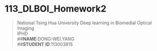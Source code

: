 # 113_DLBOI_Homework2
>National Tsing Hua University
>Deep learning in Biomedial Optical Imaging<br/>
IPHD<br/>
##**NAME**:DONG-WEI.YANG<br/>
##**STUDENT ID**:113003815
